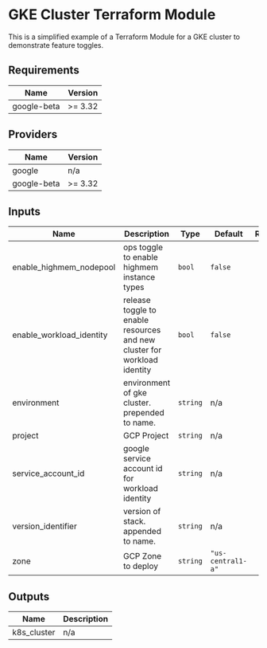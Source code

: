 # GKE Cluster Terraform Module

This is a simplified example of a Terraform Module for a GKE cluster
to demonstrate feature toggles.

## Requirements

| Name | Version |
|------|---------|
| google-beta | >= 3.32 |

## Providers

| Name | Version |
|------|---------|
| google | n/a |
| google-beta | >= 3.32 |

## Inputs

| Name | Description | Type | Default | Required |
|------|-------------|------|---------|:--------:|
| enable\_highmem\_nodepool | ops toggle to enable highmem instance types | `bool` | `false` | no |
| enable\_workload\_identity | release toggle to enable resources and new cluster for workload identity | `bool` | `false` | no |
| environment | environment of gke cluster. prepended to name. | `string` | n/a | yes |
| project | GCP Project | `string` | n/a | yes |
| service\_account\_id | google service account id for workload identity | `string` | n/a | yes |
| version\_identifier | version of stack. appended to name. | `string` | n/a | yes |
| zone | GCP Zone to deploy | `string` | `"us-central1-a"` | no |

## Outputs

| Name | Description |
|------|-------------|
| k8s\_cluster | n/a |